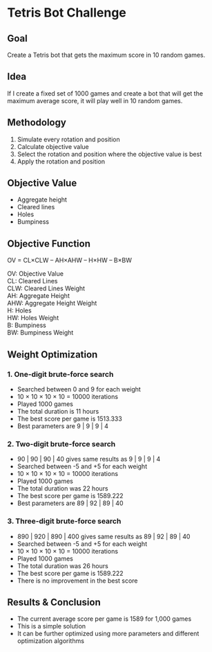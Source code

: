 # Tetris Bot Challenge

## Goal
Create a Tetris bot that gets the maximum score in 10 random games.

## Idea
If I create a fixed set of 1000 games and create a bot that will get the maximum average score, it will play well in 10 random games.

## Methodology
1. Simulate every rotation and position​
2. Calculate objective value​
3. Select the rotation and position where the objective value is best​
4. Apply the rotation and position

## Objective Value​
- Aggregate height
- Cleared lines
- Holes
- Bumpiness

## Objective Function
OV = CL×CLW – AH×AHW – H×HW – B×BW

OV: Objective Value​\
CL: Cleared Lines​\
CLW: Cleared Lines Weight​\
AH: Aggregate Height​\
AHW: Aggregate Height Weight​\
H: Holes​\
HW: Holes Weight​\
B: Bumpiness​\
BW: Bumpiness Weight

## Weight Optimization
### 1. One-digit brute-force search​
- Searched between 0 and 9 for each weight​
- 10 × 10 × 10 × 10 = 10000 iterations​
- Played 1000 games​
- The total duration is 11 hours ​
- The best score per game is 1513.333​
- Best parameters are 9 | 9 | 9 | 4​

### 2. Two-digit brute-force search​
- 90 | 90 | 90 | 40 gives same results as 9 | 9 | 9 | 4​
- Searched between -5 and +5 for each weight​
- 10 × 10 × 10 × 10 = 10000 iterations​
- Played 1000 games​
- The total duration was 22 hours ​
- The best score per game is 1589.222​
- Best parameters are 89 | 92 | 89 | 40

### 3. Three-digit brute-force search
- 890 | 920 | 890 | 400 gives same results as 89 | 92 | 89 | 40​
- Searched between -5 and +5 for each weight​
- 10 × 10 × 10 × 10 = 10000 iterations​
- Played 1000 games​
- The total duration was 26 hours ​
- The best score per game is 1589.222​
- There is no improvement in the best score

## Results & Conclusion
- The current average score per game is 1589 for 1,000 games​
- This is a simple solution​
- It can be further optimized using more parameters and different optimization algorithms
